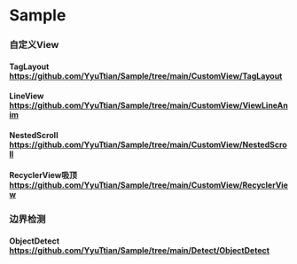 # Sample

### 自定义View
  #### TagLayout https://github.com/YyuTtian/Sample/tree/main/CustomView/TagLayout
  #### LineView https://github.com/YyuTtian/Sample/tree/main/CustomView/ViewLineAnim
  #### NestedScroll https://github.com/YyuTtian/Sample/tree/main/CustomView/NestedScroll
  #### RecyclerView吸顶 https://github.com/YyuTtian/Sample/tree/main/CustomView/RecyclerView
  
### 边界检测
  #### ObjectDetect https://github.com/YyuTtian/Sample/tree/main/Detect/ObjectDetect
